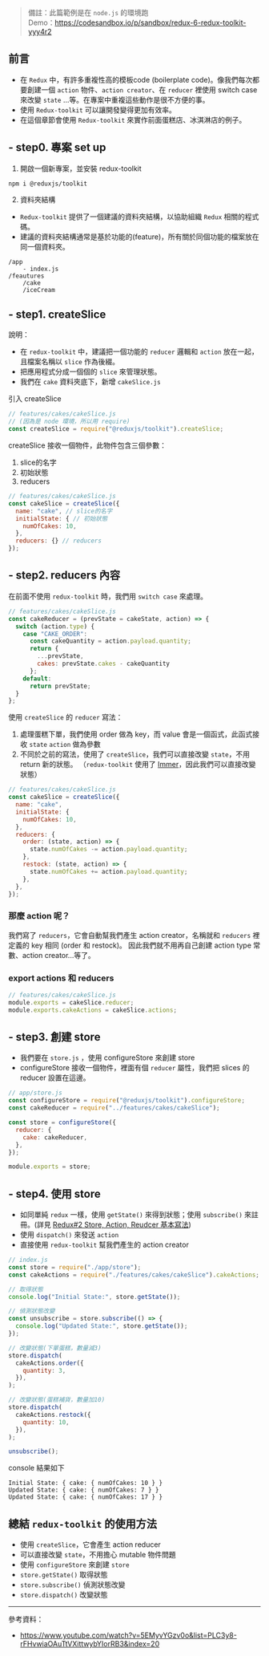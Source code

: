 > 備註：此篇範例是在 `node.js` 的環境跑\
> Demo：https://codesandbox.io/p/sandbox/redux-6-redux-toolkit-yyy4r2

## 前言

- 在 `Redux` 中，有許多重複性高的模板code (boilerplate code)。像我們每次都要創建一個 `action` 物件、`action creator`、在 `reducer` 裡使用 switch case 來改變 `state` ...等。在專案中重複這些動作是很不方便的事。
- 使用 `Redux-toolkit` 可以讓開發變得更加有效率。
- 在這個章節會使用 `Redux-toolkit` 來實作前面蛋糕店、冰淇淋店的例子。

## - step0. 專案 set up

1. 開啟一個新專案，並安裝 redux-toolkit

```
npm i @reduxjs/toolkit
```

2. 資料夾結構

- `Redux-toolkit` 提供了一個建議的資料夾結構，以協助組織 `Redux` 相關的程式碼。
- 建議的資料夾結構通常是基於功能的(feature)，所有關於同個功能的檔案放在同一個資料夾。
```
/app
    - index.js
/feautures
    /cake
    /iceCream
```

## - step1. createSlice

說明：

- 在 `redux-toolkit` 中，建議把一個功能的 `reducer` 邏輯和 `action` 放在一起，且檔案名稱以 `slice` 作為後綴。
- 把應用程式分成一個個的 `slice` 來管理狀態。
- 我們在 `cake` 資料夾底下，新增 `cakeSlice.js`

引入 createSlice

```javascript
// features/cakes/cakeSlice.js
// (因為是 node 環境，所以用 require)
const createSlice = require("@reduxjs/toolkit").createSlice;
```

createSlice 接收一個物件，此物件包含三個參數：

1. slice的名字
2. 初始狀態
3. reducers

```javascript
// features/cakes/cakeSlice.js
const cakeSlice = createSlice({
  name: "cake", // slice的名字
  initialState: { // 初始狀態
    numOfCakes: 10,
  },
  reducers: {} // reducers
});
```

## - step2. reducers 內容

在前面不使用 `redux-toolkit` 時，我們用 `switch case` 來處理。

```javascript
// features/cakes/cakeSlice.js
const cakeReducer = (prevState = cakeState, action) => {
  switch (action.type) {
    case "CAKE_ORDER":
      const cakeQuantity = action.payload.quantity;
      return {
        ...prevState,
        cakes: prevState.cakes - cakeQuantity
      };
    default:
      return prevState;
  }
};
```

使用 `createSlice` 的 `reducer` 寫法：

1. 處理蛋糕下單，我們使用 order 做為 key，而 value 會是一個函式，此函式接收 `state` `action` 做為參數
2. 不同於之前的寫法，使用了 `createSlice`，我們可以直接改變 `state`，不用 return 新的狀態。
   （`redux-toolkit` 使用了 [Immer](https://immerjs.github.io/immer/)，因此我們可以直接改變狀態）

```javascript
// features/cakes/cakeSlice.js
const cakeSlice = createSlice({
  name: "cake",
  initialState: {
    numOfCakes: 10,
  },
  reducers: {
    order: (state, action) => {
      state.numOfCakes -= action.payload.quantity;
    },
    restock: (state, action) => {
      state.numOfCakes += action.payload.quantity;
    },
  },
});
```

### 那麼 action 呢？

我們寫了 `reducers`，它會自動幫我們產生 action creator，名稱就和 `reducers` 裡定義的 key 相同 (order 和 restock)。
因此我們就不用再自己創建 action type 常數、action creator...等了。

### export actions 和 reducers

```javascript
// features/cakes/cakeSlice.js
module.exports = cakeSlice.reducer;
module.exports.cakeActions = cakeSlice.actions;
```

## - step3. 創建 store

- 我們要在 `store.js` ，使用 configureStore 來創建 store
- configureStore 接收一個物件，裡面有個 `reducer` 屬性，我們把 slices 的 reducer 設置在這邊。

```javascript
// app/store.js
const configureStore = require("@reduxjs/toolkit").configureStore;
const cakeReducer = require("../features/cakes/cakeSlice");

const store = configureStore({
  reducer: {
    cake: cakeReducer,
  },
});

module.exports = store;
```

## - step4. 使用 store

- 如同單純 `redux` 一樣，使用 `getState()` 來得到狀態；使用 `subscribe()` 來註冊。(詳見 [Redux#2 Store, Action, Reudcer 基本寫法](./redux-2))
- 使用 `dispatch()` 來發送 `action`
- 直接使用 `redux-toolkit` 幫我們產生的 action creator

```javascript
// index.js
const store = require("./app/store");
const cakeActions = require("./features/cakes/cakeSlice").cakeActions;

// 取得狀態
console.log("Initial State:", store.getState());

// 偵測狀態改變
const unsubscribe = store.subscribe(() => {
  console.log("Updated State:", store.getState());
});

// 改變狀態(下單蛋糕，數量減3)
store.dispatch(
  cakeActions.order({
    quantity: 3,
  }),
);

// 改變狀態(蛋糕補貨，數量加10)
store.dispatch(
  cakeActions.restock({
    quantity: 10,
  }),
);

unsubscribe();
```

console 結果如下

```
Initial State: { cake: { numOfCakes: 10 } }
Updated State: { cake: { numOfCakes: 7 } }
Updated State: { cake: { numOfCakes: 17 } }
```

## 總結 `redux-toolkit` 的使用方法

- 使用 `createSlice`，它會產生 action reducer
- 可以直接改變 `state`，不用擔心 mutable 物件問題
- 使用 `configureStore` 來創建 `store`
- `store.getState()` 取得狀態
- `store.subscribe()` 偵測狀態改變
- `store.dispatch()` 改變狀態

---

參考資料：
- https://www.youtube.com/watch?v=5EMyvYGzv0o&list=PLC3y8-rFHvwiaOAuTtVXittwybYIorRB3&index=20
